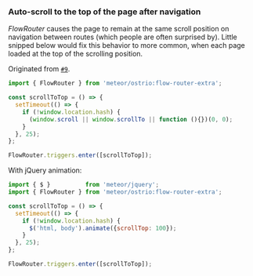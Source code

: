 ### Auto-scroll to the top of the page after navigation

*FlowRouter* causes the page to remain at the same scroll position on navigation between routes (which people are often surprised by). Little snipped below would fix this behavior to more common, when each page loaded at the top of the scrolling position.

Originated from [`#9`](https://github.com/VeliovGroup/flow-router/issues/9).

```js
import { FlowRouter } from 'meteor/ostrio:flow-router-extra';

const scrollToTop = () => {
  setTimeout(() => {
    if (!window.location.hash) {
      (window.scroll || window.scrollTo || function (){})(0, 0);
    }
  }, 25);
};

FlowRouter.triggers.enter([scrollToTop]);
```

With jQuery animation:

```js
import { $ }          from 'meteor/jquery';
import { FlowRouter } from 'meteor/ostrio:flow-router-extra';

const scrollToTop = () => {
  setTimeout(() => {
    if (!window.location.hash) {
      $('html, body').animate({scrollTop: 100});
    }
  }, 25);
};

FlowRouter.triggers.enter([scrollToTop]);
```
